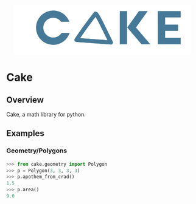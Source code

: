 <p align="center">
    <img width="468" height="132" src="https://raw.githubusercontent.com/Seniatical/Cake/main/logos/logo.png" alt="Cake logo">
</p>

# Cake

## Overview
Cake, a math library for python.

## Examples

### Geometry/Polygons
```py
>>> from cake.geometry import Polygon
>>> p = Polygon(3, 3, 3, 3)
>>> p.apothem_from_crad()
1.5
>>> p.area()
9.0
```
